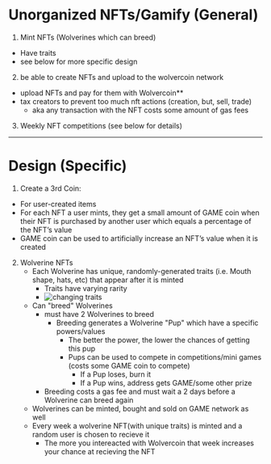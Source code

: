 # Unorganized NFTs/Gamify (General)
1. Mint NFTs (Wolverines which can breed)
  - Have traits
  - see below for more specific design
2. be able to create NFTs and upload to the wolvercoin network
  - upload NFTs and pay for them with Wolvercoin**
  - tax creators to prevent too much nft actions (creation, but, sell, trade)
    - aka any transaction with the NFT costs some amount of gas fees
3. Weekly NFT competitions (see below for details)

***

# Design (Specific)
1. Create a 3rd Coin:
  - For user-created items
  - For each NFT a user mints, they get a small amount of GAME coin when their NFT is purchased by another user which equals a percentage of the NFT’s value
  - GAME coin can be used to artificially increase an NFT’s value when it is created
2. Wolverine NFTs
    - Each Wolverine has unique, randomly-generated traits (i.e. Mouth shape, hats, etc) that appear after it is minted
        - Traits have varying rarity
        - ![changing traits](https://queue-it.com/media/ss1dxknh/bored-apes.jpg)
    - Can "breed" Wolverines
        - must have 2 Wolverines to breed
            - Breeding generates a Wolverine "Pup" which have a specific powers/values
                - The better the power, the lower the chances of getting this pup
                - Pups can be used to compete in competitions/mini games (costs some GAME coin to compete)
                    - If a Pup loses, burn it
                    - If a Pup wins, address gets GAME/some other prize
        - Breeding costs a gas fee and must wait a 2 days before a Wolverine can breed again
    - Wolverines can be minted, bought and sold on GAME network as well
    - Every week a wolverine NFT(with unique traits) is minted and a random user is chosen to recieve it
        - The more you intereacted with Wolvercoin that week increases your chance at recieving the NFT

